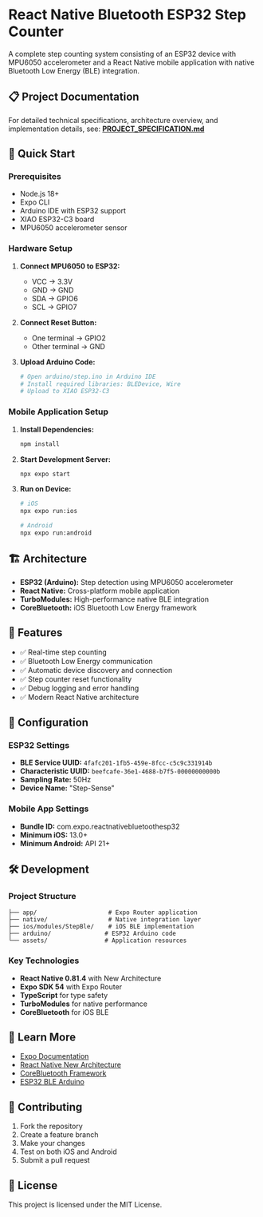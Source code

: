 # React Native Bluetooth ESP32 Step Counter

A complete step counting system consisting of an ESP32 device with MPU6050 accelerometer and a React Native mobile application with native Bluetooth Low Energy (BLE) integration.

## 📋 Project Documentation

For detailed technical specifications, architecture overview, and implementation details, see:
**[PROJECT_SPECIFICATION.md](./PROJECT_SPECIFICATION.md)**

## 🚀 Quick Start

### Prerequisites

- Node.js 18+
- Expo CLI
- Arduino IDE with ESP32 support
- XIAO ESP32-C3 board
- MPU6050 accelerometer sensor

### Hardware Setup

1. **Connect MPU6050 to ESP32:**

   - VCC → 3.3V
   - GND → GND
   - SDA → GPIO6
   - SCL → GPIO7

2. **Connect Reset Button:**

   - One terminal → GPIO2
   - Other terminal → GND

3. **Upload Arduino Code:**
   ```bash
   # Open arduino/step.ino in Arduino IDE
   # Install required libraries: BLEDevice, Wire
   # Upload to XIAO ESP32-C3
   ```

### Mobile Application Setup

1. **Install Dependencies:**

   ```bash
   npm install
   ```

2. **Start Development Server:**

   ```bash
   npx expo start
   ```

3. **Run on Device:**

   ```bash
   # iOS
   npx expo run:ios

   # Android
   npx expo run:android
   ```

## 🏗️ Architecture

- **ESP32 (Arduino):** Step detection using MPU6050 accelerometer
- **React Native:** Cross-platform mobile application
- **TurboModules:** High-performance native BLE integration
- **CoreBluetooth:** iOS Bluetooth Low Energy framework

## 📱 Features

- ✅ Real-time step counting
- ✅ Bluetooth Low Energy communication
- ✅ Automatic device discovery and connection
- ✅ Step counter reset functionality
- ✅ Debug logging and error handling
- ✅ Modern React Native architecture

## 🔧 Configuration

### ESP32 Settings

- **BLE Service UUID:** `4fafc201-1fb5-459e-8fcc-c5c9c331914b`
- **Characteristic UUID:** `beefcafe-36e1-4688-b7f5-00000000000b`
- **Sampling Rate:** 50Hz
- **Device Name:** "Step-Sense"

### Mobile App Settings

- **Bundle ID:** com.expo.reactnativebluetoothesp32
- **Minimum iOS:** 13.0+
- **Minimum Android:** API 21+

## 🛠️ Development

### Project Structure

```
├── app/                    # Expo Router application
├── native/                 # Native integration layer
├── ios/modules/StepBle/    # iOS BLE implementation
├── arduino/               # ESP32 Arduino code
└── assets/                # Application resources
```

### Key Technologies

- **React Native 0.81.4** with New Architecture
- **Expo SDK 54** with Expo Router
- **TypeScript** for type safety
- **TurboModules** for native performance
- **CoreBluetooth** for iOS BLE

## 📖 Learn More

- [Expo Documentation](https://docs.expo.dev/)
- [React Native New Architecture](https://reactnative.dev/docs/the-new-architecture/landing-page)
- [CoreBluetooth Framework](https://developer.apple.com/documentation/corebluetooth)
- [ESP32 BLE Arduino](https://github.com/espressif/arduino-esp32)

## 🤝 Contributing

1. Fork the repository
2. Create a feature branch
3. Make your changes
4. Test on both iOS and Android
5. Submit a pull request

## 📄 License

This project is licensed under the MIT License.

